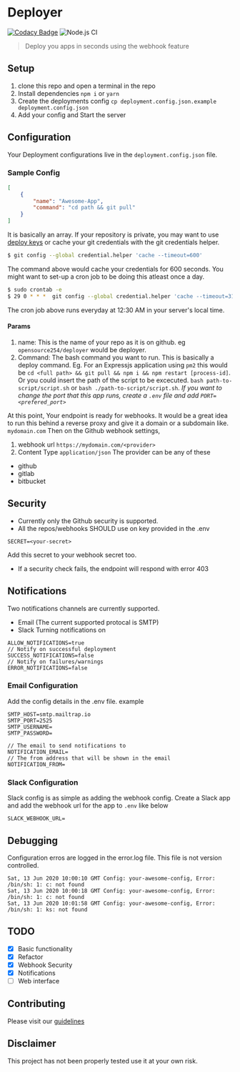 # Deployer

[![Codacy Badge](https://api.codacy.com/project/badge/Grade/4f995596e00d43a89c2fc753bf8786a4)](https://app.codacy.com/gh/opensource254/deployer?utm_source=github.com&utm_medium=referral&utm_content=opensource254/deployer&utm_campaign=Badge_Grade)
![Node.js CI](https://github.com/opensource254/deployer/workflows/Node.js%20CI/badge.svg)

> Deploy you apps in seconds using the webhook feature

## Setup
1. clone this repo and open a terminal in the repo
2. Install dependencies `npm i` or `yarn`
3. Create the deployments config `cp deployment.config.json.example deployment.config.json`
4. Add your config and Start the server

## Configuration
Your Deployment configurations live in the `deployment.config.json` file.
### Sample Config
```json
[
    {
        "name": "Awesome-App",
        "command": "cd path && git pull"
    }
]
```
It is basically an array.
If your repository is private, you may want to use [deploy keys](https://developer.github.com/v3/guides/managing-deploy-keys/) or cache your git credentials with the git credentials helper.
```bash
$ git config --global credential.helper 'cache --timeout=600'
```
The command above would cache your credentials for 600 seconds. You might want to set-up a cron job to be doing this atleast once a day.
```bash
$ sudo crontab -e
$ 29 0 * * *  git config --global credential.helper 'cache --timeout=31556952'
```
The cron job above runs everyday at 12:30 AM in your server's local time.
#### Params
1. name: This is the name of your repo as it is on github. eg `opensource254/deployer` would be deployer.
2. Command: The bash command you want to run. This is basically a deploy command. Eg. For an Expressjs application using `pm2` this would be `cd <full path> && git pull && npm i && npm restart [process-id]`. Or you could insert the path of the script to be excecuted. 
`bash path-to-script/script.sh` or `bash ./path-to-script/script.sh`.
*If you want to change the port that this app runs, create a `.env` file and add `PORT=<prefered_port>`*

At this point, Your endpoint is ready for webhooks. It would be a great idea to run this behind a reverse proxy and give it a domain or a subdomain like. `mydomain.com` Then on the Github webhook settings,
1. webhook url `https://mydomain.com/<provider>`
2. Content Type `application/json`
The provider can be any of these 
* github
* gitlab
* bitbucket

## Security
* Currently only the Github security is supported. 
* All the repos/webhooks SHOULD use on key provided in the .env
```env
SECRET=<your-secret>
```
Add this secret to your webhook secret too.
* If a security check fails, the endpoint will respond with error 403

## Notifications
Two notifications channels are currently supported.
* Email (The current supported protocal is SMTP)
* Slack
Turning notifications on
```env
ALLOW_NOTIFICATIONS=true
// Notify on successful deployment
SUCCESS_NOTIFICATIONS=false
// Notify on failures/warnings
ERROR_NOTIFICATIONS=false
```

### Email Configuration
Add the config details in the .env file.
example
```env
SMTP_HOST=smtp.mailtrap.io
SMTP_PORT=2525
SMTP_USERNAME=
SMTP_PASSWORD=

// The email to send notifications to
NOTIFICATION_EMAIL=
// The from address that will be shown in the email
NOTIFICATION_FROM=
```
### Slack Configuration
Slack config is as simple as adding the webhook config.
Create a Slack app and add the webhook url for the app to `.env` like below
```env
SLACK_WEBHOOK_URL=
```

## Debugging
Configuration erros are logged in the error.log file. This file is not version controlled.
```log
Sat, 13 Jun 2020 10:00:10 GMT Config: your-awesome-config, Error: /bin/sh: 1: c: not found
Sat, 13 Jun 2020 10:00:18 GMT Config: your-awesome-config, Error: /bin/sh: 1: c: not found
Sat, 13 Jun 2020 10:01:58 GMT Config: your-awesome-config, Error: /bin/sh: 1: ks: not found
```

## TODO
- [x] Basic functionality
- [x] Refactor
- [x] Webhook Security
- [x] Notifications
- [ ] Web interface

## Contributing
Please visit our [guidelines](https://opensource254.github.io/guidelines)

## Disclaimer 
This project has not been properly tested use it at your own risk.

